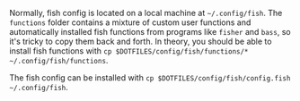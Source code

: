 Normally, fish config is located on a local machine at `~/.config/fish`. The `functions` folder contains a mixture of custom user functions and automatically installed fish functions from programs like `fisher` and `bass`, so it's tricky to copy them back and forth. In theory, you should be able to install fish functions with `cp $DOTFILES/config/fish/functions/* ~/.config/fish/functions`.

The fish config can be installed with `cp $DOTFILES/config/fish/config.fish ~/.config/fish`.
